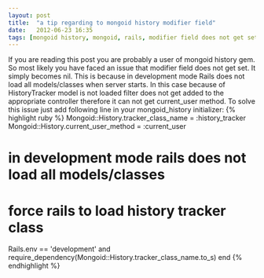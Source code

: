 ```yaml
---
layout: post
title:  "a tip regarding to mongoid history modifier field"
date:   2012-06-23 16:35
tags: [mongoid history, mongoid, rails, modifier field does not get set]
---
```


If you are reading this post you are probably a user of mongoid history gem. So most likely you have faced an issue
that modifier field does not get set. It simply becomes nil. This is because in development mode Rails does not load
all models/classes when server starts. In this case because of HistoryTracker model is not loaded filter does not get added to the
appropriate controller therefore it can not get current_user method. To solve this issue just add following line in your 
mongoid_history initializer:
{% highlight ruby %}
  Mongoid::History.tracker_class_name = :history_tracker
  Mongoid::History.current_user_method = :current_user
 
 # in development mode rails does not load all models/classes
 # force rails to load history tracker class
 Rails.env == 'development' and require_dependency(Mongoid::History.tracker_class_name.to_s)
 end
{% endhighlight %}
